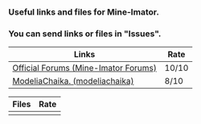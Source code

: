 ### Useful links and files for Mine-Imator.
### You can send links or files in "Issues".

|     Links     |     Rate      |
| ------------- | ------------- |
| [Official Forums (Mine-Imator Forums)](https://mineimatorforums.com/) | 10/10 |
| [ModeliaChaika. (modeliachaika)](https://modeliachaika.blogspot.com/) |  8/10 |

|     Files     |     Rate      |
| ------------- | ------------- |
|               |               |
